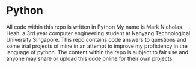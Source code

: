 # Python
All code within this repo is written in Python
My name is Mark Nicholas Heah, a 3rd year computer engineering student at Nanyang Technological University Singapore.
This repo contains code answers to questions and some trial projects of mine in an attempt to improve my proficiency in the language of python.
The content within the repo is subject to fair use and anyone may share or upload this code online for their own projects.
